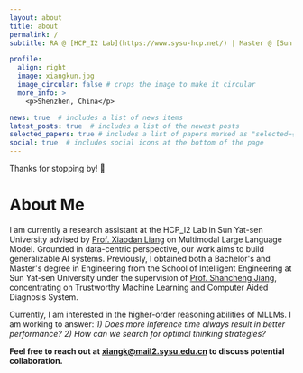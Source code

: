 ```yaml
---
layout: about
title: about
permalink: /
subtitle: RA @ [HCP_I2 Lab](https://www.sysu-hcp.net/) | Master @ [Sun Yat-sen University](https://ise.sysu.edu.cn/)

profile:
  align: right
  image: xiangkun.jpg
  image_circular: false # crops the image to make it circular
  more_info: >
    <p>Shenzhen, China</p>

news: true  # includes a list of news items
latest_posts: true  # includes a list of the newest posts
selected_papers: true # includes a list of papers marked as "selected={true}"
social: true  # includes social icons at the bottom of the page
---
```


Thanks for stopping by! 👋

# About Me
I am currently a research assistant at the HCP_I2 Lab in Sun Yat-sen University advised by [Prof. Xiaodan Liang](https://lemondan.github.io/) on Multimodal Large Language Model. Grounded in data-centric perspective, our work aims to build generalizable AI systems. Previously, I obtained both a Bachelor's and Master's degree in Engineering from the School of Intelligent Engineering at Sun Yat-sen University under the supervision of [Prof. Shancheng Jiang](https://ise.sysu.edu.cn/teacher/teacher02/1415334.htm), concentrating on Trustworthy Machine Learning and Computer Aided Diagnosis System.

Currently, I am interested in the higher-order reasoning abilities of MLLMs. I am working to answer: *1) Does more inference time always result in better performance? 2) How can we search for optimal thinking strategies?*

**Feel free to reach out at xiangk@mail2.sysu.edu.cn to discuss potential collaboration.**
